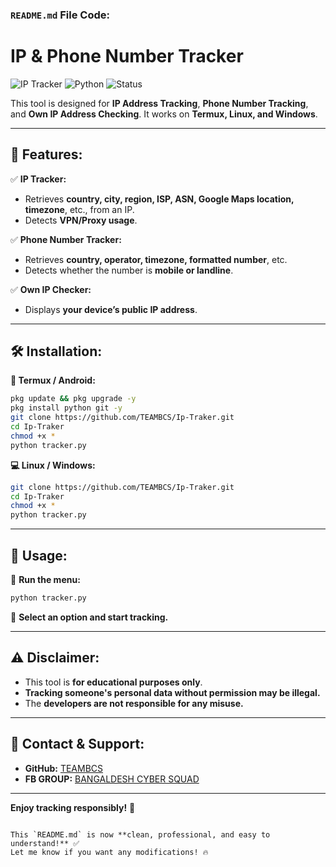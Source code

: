 ### **`README.md` File Code:**  

# IP & Phone Number Tracker  
![IP Tracker](https://img.shields.io/badge/Version-1.0-blue.svg) ![Python](https://img.shields.io/badge/Python-3.x-green.svg) ![Status](https://img.shields.io/badge/Status-Active-brightgreen.svg)  

This tool is designed for **IP Address Tracking**, **Phone Number Tracking**, and **Own IP Address Checking**. It works on **Termux, Linux, and Windows**.  

---

## 📌 **Features:**  
✅ **IP Tracker:**  
- Retrieves **country, city, region, ISP, ASN, Google Maps location, timezone**, etc., from an IP.  
- Detects **VPN/Proxy usage**.  

✅ **Phone Number Tracker:**  
- Retrieves **country, operator, timezone, formatted number**, etc.  
- Detects whether the number is **mobile or landline**.  

✅ **Own IP Checker:**  
- Displays **your device’s public IP address**.  

---

## 🛠 **Installation:**  
**📱 Termux / Android:**  
```bash
pkg update && pkg upgrade -y  
pkg install python git -y  
git clone https://github.com/TEAMBCS/Ip-Traker.git  
cd Ip-Traker  
chmod +x * 
python tracker.py  
```  

**💻 Linux / Windows:**  
```bash
git clone https://github.com/TEAMBCS/Ip-Traker.git  
cd Ip-Traker  
chmod +x * 
python tracker.py  
```  

---

## 🎯 **Usage:**  
📌 **Run the menu:**  
```bash
python tracker.py  
```  
📌 **Select an option and start tracking.**  

---

## ⚠ **Disclaimer:**  
- This tool is **for educational purposes only**.  
- **Tracking someone's personal data without permission may be illegal.**  
- The **developers are not responsible for any misuse.**  

---

## 📢 **Contact & Support:**  
- **GitHub:** [TEAMBCS](https://github.com/TEAMBCS)  
- **FB GROUP:** [BANGALDESH CYBER SQUAD](https://facebook.com/groups/572787103428508/)

---

**Enjoy tracking responsibly!** 🚀  
```  

This `README.md` is now **clean, professional, and easy to understand!** ✅  
Let me know if you want any modifications! 🔥
